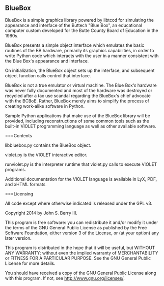 BlueBox
--------------

BlueBox is a simple graphics library powered by libtcod for simulating the appearance and interface of the Buttech "Blue Box", an educational computer custom developed for the Butte County Board of Education in the 1980s.

BlueBox presents a simple object interface which emulates the basic routines of the BB hardware, primarily its graphics capabilities, in order to write Python code which interacts with the user in a manner consistent with the Blue Box's appearance and interface.

On initialization, the BlueBox object sets up the interface, and subsequent object function calls control that interface. 

BlueBox is not a true emulator or virtual machine. The Blue Box's hardware was never fully documented and most of the hardware was destroyed or recycled after a tax use scandal regarding the BlueBox's chief advocate with the BCBoE. Rather, BlueBox merely aims to simplify the process of creating work-alike software in Python.

Sample Python applications that make use of the BlueBox library will be provided, including reconstructions of some common tools such as the built-in VIOLET programming language as well as other available software.

===Contents

libbluebox.py contains the BlueBox object.

violet.py is the VIOLET interactive editor.

runviolet.py is the interpreter runtime that violet.py calls to execute VIOLET programs. 

Additional documentation for the VIOLET language is available in LyX, PDF, and xHTML formats. 

===Licensing

All code except where otherwise indicated is released under the GPL v3.

Copyright 2014 by John S. Berry III.

This program is free software: you can redistribute it and/or modify
it under the terms of the GNU General Public License as published by
the Free Software Foundation, either version 3 of the License, or
(at your option) any later version.

This program is distributed in the hope that it will be useful,
but WITHOUT ANY WARRANTY; without even the implied warranty of
MERCHANTABILITY or FITNESS FOR A PARTICULAR PURPOSE.  See the
GNU General Public License for more details.

You should have received a copy of the GNU General Public License
along with this program.  If not, see <http://www.gnu.org/licenses/>.

